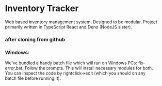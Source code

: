 # Inventory Tracker

Web based inventory management system.
Designed to be modular.
Project primarily written in TypeScript React and Deno (NodeJS sister).

### after cloning from github
### Windows:
We've bundled a handy batch file which will run on Windows PCs: fix-error.bat.
Follow the prompts. This will install necessary modules for both. 
You can inspect the code by rightclick->edit (which you should on any batch file before running it).
